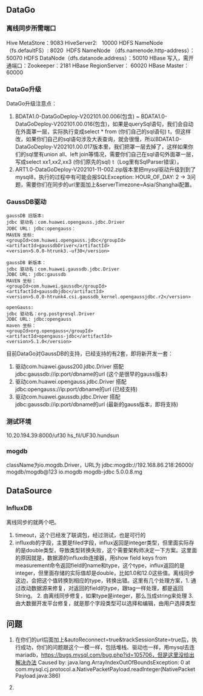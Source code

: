 ## DataGo
### 离线同步所需端口

Hive MetaStore：9083
HiveServer2:   10000
HDFS NameNode （fs.defaultFS）: 8020 
HDFS NameNode （dfs.namenode.http-address）： 50070
HDFS DataNode（dfs.datanode.address）：50010
HBase 写入，需开通端口：Zookeeper：2181
HBase RegionServer： 60020
HBase Master： 60000

### DataGo升级

DataGo升级注意点：
1. BDATA1.0-DataGoDeploy-V202101.00.006(包含) ~ BDATA1.0-DataGoDeploy-V202101.00.016(包含)，如果是querySql语句，我们会自动在外面罩一层，实际执行变成select * from (你们自己的sql语句) t，但这样改，如果你们自己的sql语句涉及大表查询，就会很慢，所以BDATA1.0-DataGoDeploy-V202101.00.017版本里，我们把罩一层去掉了，这样如果你们的sql里有union all、left join等情况，需要你们自己在sql语句外面罩一层，写成select xx1,xx2,xx3 (你们原先的sql) t（Log里有SqlParser错误）。
2. ART1.0-DataGoDeploy-V202101-11-002.zip版本里把mysql驱动升级到到了mysql8，执行的过程中有可能会报SQLException: HOUR_OF_DAY: 2 -> 3问题，需要你们在同步的url里面加上&serverTimezone=Asia/Shanghai配置。

### GaussDB驱动
```
gaussDB 旧版本:
jdbc 驱动名：com.huawei.opengauss.jdbc.Driver
JDBC URL: jdbc:opengauss：
MAVEN 坐标:
<groupId>com.huawei.opengauss.jdbc</groupId>
<artifactId>gaussdbDriver</artifactId>
<version>5.0.0-htrunk3.-uf30</version>
  
gaussDB 新版本：
jdbc 驱动名：com.huawei.gaussdb.jdbc.Driver
JDBC URL: jdbc:gaussdb
MAVEN 坐标：
<groupId>com.huawei.gaussdb</groupId>
<artifactId>gaussdbjdbc</artifactId>
<version>5.0.0-htrunk4.csi.gaussdb_kernel.opengaussjdbc.r2</version>
  
openGauss:
jdbc 驱动名：org.postgresql.Driver
JDBC URL: jdbc:opengauss
maven 坐标：
<groupId>org.opengauss</groupId>
<artifactId>opengauss-jdbc</artifactId>
<version>5.1.0</version>
```

目前DataGo对GaussDB的支持，已经支持的有2套，即将新开发一套：
1. 驱动com.huawei.gauss200.jdbc.Driver 搭配 jdbc:gaussdb://ip:port/dbname的url (这个是很早的gauss版本)
2. 驱动com.huawei.opengauss.jdbc.Driver 搭配 jdbc:opengauss://ip:port/dbname的url (已经支持)
3. 驱动com.huawei.gaussdb.jdbc.Driver 搭配 jdbc:gaussdb://ip:port/dbname的url (最新的gauss版本，即将支持)

### 测试环境
10.20.194.39:8000/uf30
hs_fil/UF30.hundsun


### mogdb
className为io.mogdb.Driver，URL为 jdbc:mogdb://192.168.86.218:26000/
mogdb/mogdb@123
<dependency>
    <groupId>io.mogdb</groupId>
    <artifactId>mogdb-jdbc</artifactId>
    <version>5.0.0.8.mg</version>
</dependency>

## DataSource

### InfluxDB
离线同步的就两个吧。
1. timeout，这个已经发了联调包，经过测试，也是可行的 
2. influxdb的字段，主要是filed字段，influx返回是integer类型，但里面实际存的是double类型，导致类型转换失败，这个需要架构师决定一下方案。这里面的原因就是，数据源的influxdb连接器，用show field keys from measurement命令返回field的name和type，这个type，influx返回的是integer，但里面存储的实际值却是double，比如1.0和12.0这些值。离线同步这边，会把这个值转换到相应的type，转换出错。这里有几个处理方案，1. 通过改动数据源来修复，对返回的field的type，跟tag一样处理，都是返回String。 2. 由离线同步修复，如果type是integer，那么当成string来处理 3. 由大数据开发平台修复，就是那个字段类型可以选择和编辑，由用户选择类型

## 问题
1. 在你们的url后面加上&autoReconnect=true&trackSessionState=true后，执行成功，你们的问题跟这个一模一样，包括堆栈、驱动也一样，用mysql去连mariadb，https://bugs.mysql.com/bug.php?id=105706，但是这里没给出解决办法
Caused by: java.lang.ArrayIndexOutOfBoundsException: 0
at com.mysql.cj.protocol.a.NativePacketPayload.readInteger(NativePacketPayload.java:386)

2. 